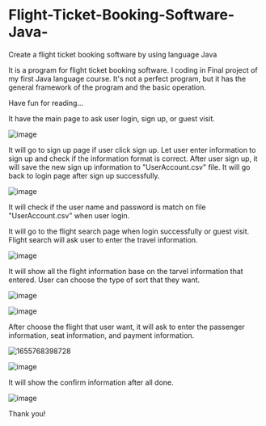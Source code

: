 # Flight-Ticket-Booking-Software-Java-
Create a flight ticket booking software by using language Java

It is a program for flight ticket booking software. I coding in Final project of my first Java language course. It's not a perfect program, but it has the general framework of the program and the basic operation. 

Have fun for reading...

It have the main page to ask user login, sign up, or guest visit.

![image](https://user-images.githubusercontent.com/75402059/174687995-5bbec487-034c-45dd-87ff-6275cc19dc1b.png)

It will go to sign up page if user click sign up. Let user enter information to sign up and check if the information format is correct. After user sign up, it will save the new sign up information to "UserAccount.csv" file. It will go back to login page after sign up successfully.

![image](https://user-images.githubusercontent.com/75402059/174688262-860ff42e-be65-4f32-9837-2037a7629b59.png)

It will check if the user name and password is match on file "UserAccount.csv" when user login.

It will go to the flight search page when login successfully or guest visit. Flight search will ask user to enter the travel information.

![image](https://user-images.githubusercontent.com/75402059/174688814-51a8c8d0-a56a-4246-a1a5-c146f0a60598.png)

It will show all the flight information base on the tarvel information that entered. User can choose the type of sort that they want.

![image](https://user-images.githubusercontent.com/75402059/174689108-4f2d5395-4111-4bbe-a2e6-c3454ee6117c.png)

![image](https://user-images.githubusercontent.com/75402059/174689295-b8daddb3-a0a3-47e6-b9a0-129f7eb90cc7.png)

After choose the flight that user want, it will ask to enter the passenger information, seat information, and payment information.

![1655768398728](https://user-images.githubusercontent.com/75402059/174689420-d41a8368-3590-422f-8841-43a368e37245.png)

![image](https://user-images.githubusercontent.com/75402059/174689607-24f8a19d-37c2-4d9f-830b-3b25afe51d9b.png)

It will show the confirm information after all done.

![image](https://user-images.githubusercontent.com/75402059/174689720-6d43e0a7-80ab-4578-b258-96cff68cef40.png)

Thank you!
